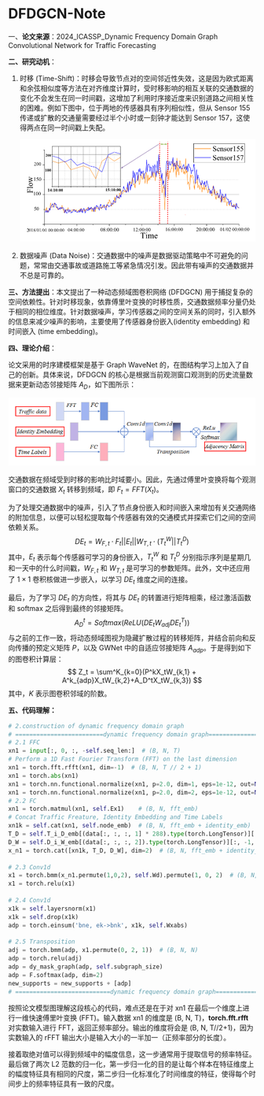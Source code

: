 # DFDGCN-Note

一、**论文来源**：2024_ICASSP_Dynamic Frequency Domain Graph Convolutional Network for Traffic Forecasting

**二、研究动机**：

1. 时移 (Time-Shift)：时移会导致节点对的空间邻近性失效，这是因为欧式距离和余弦相似度等方法在对齐维度计算时，受时移影响的相互关联的交通数据的变化不会发生在同一时间戳，这增加了利用时序接近度来识别道路之间相关性的困难。例如下图中，位于两地的传感器具有序列相似性，但从 Sensor 155 传递或扩散的交通量需要经过半个小时或一刻钟才能达到 Sensor 157，这使得两点在同一时间戳上失配。

   <img src=".\images\QQ20240826-112322.png" style="zoom:80%;" />

2. 数据噪声 (Data Noise)：交通数据中的噪声是数据驱动策略中不可避免的问题，常常由交通事故或道路施工等紧急情况引发。因此带有噪声的交通数据并不总是可靠的。

**三、方法提出**：本文提出了一种动态频域图卷积网络 (DFDGCN) 用于捕捉复杂的空间依赖性。针对时移现象，依靠傅里叶变换的时移性质，交通数据频率分量仍处于相同的相位维度。针对数据噪声，学习传感器之间的空间关系的同时，引入额外的信息来减少噪声的影响，主要使用了传感器身份嵌入(identity embedding) 和时间嵌入 (time embedding)。

**四、理论介绍**：

论文采用的时序建模框架是基于 Graph WaveNet 的，在图结构学习上加入了自己的创新。具体来说，DFDGCN 的核心是根据当前观测窗口观测到的历史流量数据来更新动态邻接矩阵 $A_D$，如下图所示：

![](.\images\QQ20240826-113939.png)

交通数据在频域受到时移的影响比时域要小。因此，先通过傅里叶变换将每个观测窗口的交通数据 $X_t$ 转移到频域，即 $F_t=FFT(X_t)$。

为了处理交通数据中的噪声，引入了节点身份嵌入和时间嵌入来增加有关交通网络的附加信息，以便可以轻松提取每个传感器有效的交通模式并探索它们之间的空间依赖关系。
$$
DE_t=W_{F,t} \cdot F_t || E_t || W_{T,t} \cdot (T_t^W||T_t^D)
$$
其中，$E_t$ 表示每个传感器可学习的身份嵌入，$T_t^W$ 和 $T_t^D$ 分别指示序列是星期几和一天中的什么时间戳，$W_{F,t}$ 和 $W_{T,t}$ 是可学习的参数矩阵。此外，文中还应用了 $1 \times 1$ 卷积核做进一步嵌入，以学习 $DE_t$ 维度之间的连接。

最后，为了学习 $DE_t$ 的方向性，将其与 $DE_t$ 的转置进行矩阵相乘，经过激活函数和 softmax 之后得到最终的邻接矩阵。
$$
A_D^t = Softmax(ReLU(DE_t W_{adj}DE_t^T))
$$
与之前的工作一致，将动态频域图视为隐藏扩散过程的转移矩阵，并结合前向和反向传播的预定义矩阵 $P$，以及 GWNet 中的自适应邻接矩阵 $A_{adp}$。于是得到如下的图卷积计算层：
$$
Z_t = \sum^K_{k=0}(P^kX_tW_{k,1} + A^k_{adp}X_tW_{k,2}+A_D^tX_tW_{k,3})
$$
其中，$K$ 表示图卷积邻域的阶数。

**五、代码理解：**

```python
# 2.construction of dynamic frequency domain graph
# =========================dynamic frequency domain graph===========================
# 2.1 FFC
xn1 = input[:, 0, :, -self.seq_len:]  # (B, N, T)
# Perform a 1D Fast Fourier Transform (FFT) on the last dimension
xn1 = torch.fft.rfft(xn1, dim=-1)  # (B, N, T // 2 + 1)
xn1 = torch.abs(xn1)
xn1 = torch.nn.functional.normalize(xn1, p=2.0, dim=1, eps=1e-12, out=None)
xn1 = torch.nn.functional.normalize(xn1, p=2.0, dim=2, eps=1e-12, out=None) * self.a
# 2.2 FC
xn1 = torch.matmul(xn1, self.Ex1)    # (B, N, fft_emb)
# Concat Traffic Freature, Identity Embedding and Time Labels
xn1k = self.cat(xn1, self.node_emb)  # (B, N, fft_emb + identity_emb)
T_D = self.T_i_D_emb[(data[:, :, :, 1] * 288).type(torch.LongTensor)][:, -1, :, :]
D_W = self.D_i_W_emb[(data[:, :, :, 2]).type(torch.LongTensor)][:, -1, :, :]
x_n1 = torch.cat([xn1k, T_D, D_W], dim=2)  # (B, N, fft_emb + identity_emb + seq_len * 2)

# 2.3 Conv1d
x1 = torch.bmm(x_n1.permute(1,0,2), self.Wd).permute(1, 0, 2)  # (B, N, hidden_emb)
x1 = torch.relu(x1)

# 2.4 Conv1d
x1k = self.layersnorm(x1)
x1k = self.drop(x1k)
adp = torch.einsum('bne, ek->bnk', x1k, self.Wxabs)

# 2.5 Transposition
adj = torch.bmm(adp, x1.permute(0, 2, 1))  # (B, N, N)
adp = torch.relu(adj)
adp = dy_mask_graph(adp, self.subgraph_size)
adp = F.softmax(adp, dim=2)
new_supports = new_supports + [adp]
# ===========================dynamic frequency domain graph==========================
```

按照论文模型图理解这段核心的代码，难点还是在于对 xn1 在最后一个维度上进行一维快速傅里叶变换 (FFT)。输入数据 xn1 的维度是 (B, N, T)，**torch.fft.rfft** 对实数输入进行 FFT，返回正频率部分。输出的维度将会是 (B, N, T//2+1)，因为实数输入的 rFFT 输出大小是输入大小的一半加一（正频率部分的长度）。

接着取绝对值可以得到频域中的幅度信息，这一步通常用于提取信号的频率特征。最后做了两次 L2 范数的归一化，第一步归一化的目的是让每个样本在特征维度上的幅度特征具有相同的尺度，第二步归一化标准化了时间维度的特征，使得每个时间步上的频率特征具有一致的尺度。





